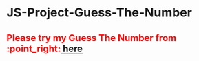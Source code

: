 # JS-Project-Guess-The-Number

<h2 style="color : red">Please try my Guess The Number from :point_right:<a href="https://yadoxis.github.io/JS-Project-Guess-The-Number/" target="_blank" rel="noopener noreferrer"> here</a> </h2>

